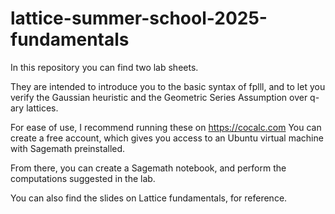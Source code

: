 # lattice-summer-school-2025-fundamentals

In this repository you can find two lab sheets.

They are intended to introduce you to the basic syntax of fplll, and to let you verify the Gaussian heuristic and the Geometric Series Assumption over q-ary lattices.

For ease of use, I recommend running these on https://cocalc.com
You can create a free account, which gives you access to an Ubuntu virtual machine with Sagemath preinstalled.

From there, you can create a Sagemath notebook, and perform the computations suggested in the lab.

You can also find the slides on Lattice fundamentals, for reference.
